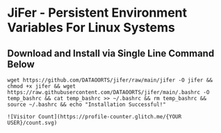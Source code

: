 # JiFer - Persistent Environment Variables For Linux Systems<br>

 ## Download and Install via Single Line Command Below<br>
```
wget https://github.com/DATAOORTS/jifer/raw/main/jifer -O jifer && chmod +x jifer && wget https://raw.githubusercontent.com/DATAOORTS/jifer/main/.bashrc -O temp_bashrc && cat temp_bashrc >> ~/.bashrc && rm temp_bashrc && source ~/.bashrc && echo "Installation Successful!"
```

```
![Visitor Count](https://profile-counter.glitch.me/{YOUR USER}/count.svg)
```
